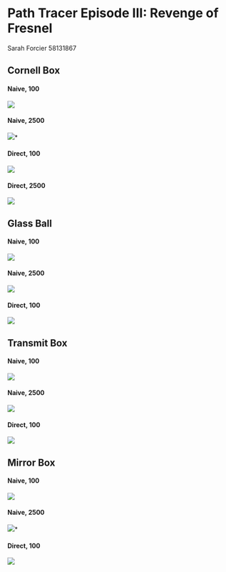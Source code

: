 Path Tracer Episode III: Revenge of Fresnel
======================

Sarah Forcier
58131867


Cornell Box
------------
#### Naive, 100
![](./100Samples5RecNaiveCornellBox_mine.png)

#### Naive, 2500
![](./100Samples5RecNaiveCornellBox_mine50.png)*

#### Direct, 100
![](./100SamplesDirectCornellBox_mine.png)

#### Direct, 2500
![](./100SamplesDirectCornellBox_mine50.png)


Glass Ball
------------
#### Naive, 100
![](./100Samples5RecNaiveGlassBallBox_mine50.png)

#### Naive, 2500
![](./100Samples5RecNaiveGlassBallBox_mine50.png)

#### Direct, 100
![](./100SamplesDirectGlassBallBox_mine.png)


Transmit Box
------------
#### Naive, 100
![](./100Samples5RecNaiveTransmitBox_mine.png)

#### Naive, 2500
![](./100Samples5RecNaiveTransmitBox_mine50.png)

#### Direct, 100
![](./100SamplesDirectTransmitBox_mine.png)


Mirror Box
------------
#### Naive, 100
![](./100Samples5RecNaiveMirrorBox_mine.png)

#### Naive, 2500
![](./100Samples5RecNaiveMirrorBox_mine50.png)*

#### Direct, 100
![](./100SamplesDirectMirrorBox_mine.png)